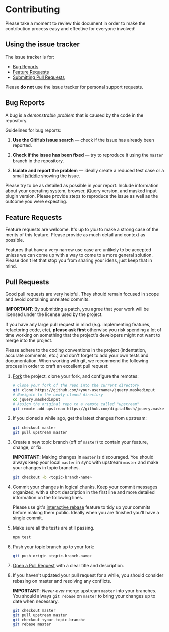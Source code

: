 # Contributing

Please take a moment to review this document in order to make the contribution
process easy and effective for everyone involved!

## Using the issue tracker

The issue tracker is for:
* [Bug Reports](#bug-reports)
* [Feature Requests](#feature-requests)
* [Submitting Pull Requests](#pull-requests)

Please **do not** use the issue tracker for personal support requests.

## Bug Reports

A bug is a _demonstrable problem_ that is caused by the code in the repository.

Guidelines for bug reports:

1. **Use the GitHub issue search** &mdash; check if the issue has already been
   reported.

2. **Check if the issue has been fixed** &mdash; try to reproduce it using the
   `master` branch in the repository.

3. **Isolate and report the problem** &mdash; ideally create a reduced test
   case or a small [jsfiddle](http://jsfiddle.net) showing the issue.

Please try to be as detailed as possible in your report. Include information about
your operating system, browser, jQuery version, and masked input plugin version.
Please provide steps to reproduce the issue as well as the outcome you were expecting.

## Feature Requests

Feature requests are welcome. It's up to *you* to make a strong case of the merits of
this feature. Please provide as much detail and context as possible.

Features that have a very narrow use case are unlikely to be accepted unless we
can come up with a way to come to a more general solution. Please don't let
that stop you from sharing your ideas, just keep that in mind.

## Pull Requests

Good pull requests are very helpful. They should remain focused
in scope and avoid containing unrelated commits.

**IMPORTANT**: By submitting a patch, you agree that your work will be
licensed under the license used by the project.

If you have any large pull request in mind (e.g. implementing features,
refactoring code, etc), **please ask first** otherwise you risk spending
a lot of time working on something that the project's developers might
not want to merge into the project.

Please adhere to the coding conventions in the project (indentation,
accurate comments, etc.) and don't forget to add your own tests and
documentation. When working with git, we recommend the following process
in order to craft an excellent pull request:

1. [Fork](http://help.github.com/fork-a-repo/) the project, clone your fork,
   and configure the remotes:

   ```bash
   # Clone your fork of the repo into the current directory
   git clone https://github.com/<your-username>/jquery.maskedinput
   # Navigate to the newly cloned directory
   cd jquery.maskedinput
   # Assign the original repo to a remote called "upstream"
   git remote add upstream https://github.com/digitalBush/jquery.maskedinput
   ```

2. If you cloned a while ago, get the latest changes from upstream:

   ```bash
   git checkout master
   git pull upstream master
   ```

3. Create a new topic branch (off of `master`) to contain your feature, change,
   or fix.

   **IMPORTANT**: Making changes in `master` is discouraged. You should always
   keep your local `master` in sync with upstream `master` and make your
   changes in topic branches.

   ```bash
   git checkout -b <topic-branch-name>
   ```

4. Commit your changes in logical chunks. Keep your commit messages organized,
   with a short description in the first line and more detailed information on
   the following lines.

   Please use git's
   [interactive rebase](https://help.github.com/articles/interactive-rebase)
   feature to tidy up your commits before making them public. Ideally when you
   are finished you'll have a single commit.

5. Make sure all the tests are still passing.

   ```bash
   npm test
   ```

6. Push your topic branch up to your fork:

   ```bash
   git push origin <topic-branch-name>
   ```

7. [Open a Pull Request](https://help.github.com/articles/using-pull-requests/)
    with a clear title and description.

8. If you haven't updated your pull request for a while, you should consider
   rebasing on master and resolving any conflicts.

   **IMPORTANT**: _Never ever_ merge upstream `master` into your branches. You
   should always `git rebase` on `master` to bring your changes up to date when
   necessary.

   ```bash
   git checkout master
   git pull upstream master
   git checkout <your-topic-branch>
   git rebase master
   ```
